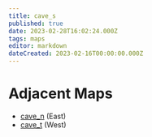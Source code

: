 ```yaml
---
title: cave_s
published: true
date: 2023-02-28T16:02:24.000Z
tags: maps
editor: markdown
dateCreated: 2023-02-16T00:00:00.000Z
---
```



# Adjacent Maps
 * [cave_n](/maps/cave_n) (East)
 * [cave_t](/maps/cave_t) (West)
